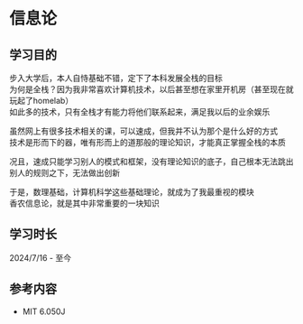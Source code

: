 # 信息论

## 学习目的

步入大学后，本人自恃基础不错，定下了本科发展全栈的目标  
为何是全栈？因为我非常喜欢计算机技术，以后甚至想在家里开机房（甚至现在就玩起了homelab）  
如此多的技术，只有全栈才有能力将他们联系起来，满足我以后的业余娱乐

虽然网上有很多技术相关的课，可以速成，但我并不认为那个是什么好的方式  
技术是形而下的器，唯有形而上的道那般的理论知识，才能真正掌握全栈的本质

况且，速成只能学习别人的模式和框架，没有理论知识的底子，自己根本无法跳出别人的规则之下，无法做出创新

于是，数理基础，计算机科学这些基础理论，就成为了我最重视的模块  
香农信息论，就是其中非常重要的一块知识

## 学习时长

2024/7/16 - 至今

## 参考内容

- MIT 6.050J
